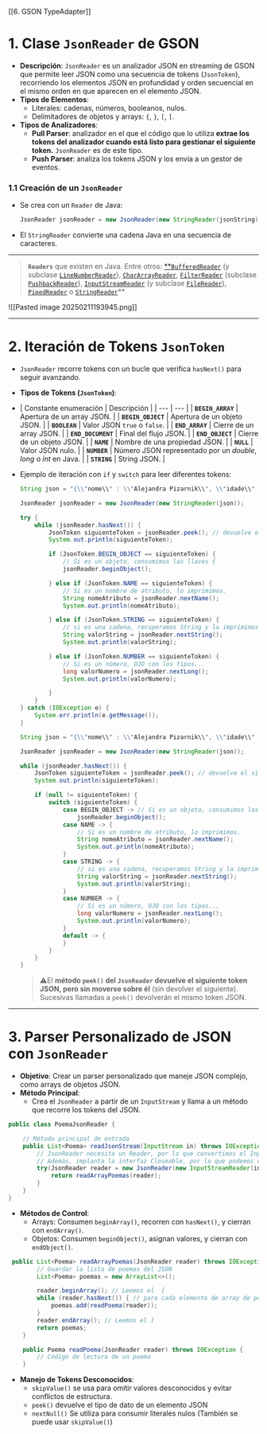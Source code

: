 [[6. GSON TypeAdapter]]
# 1. **Clase `JsonReader` de GSON**

- **Descripción**: `JsonReader` es un analizador JSON en streaming de GSON que permite leer JSON como una secuencia de tokens (`JsonToken`), recorriendo los elementos JSON en profundidad y orden secuencial en el mismo orden en que aparecen en el elemento JSON.
- **Tipos de Elementos**:
    - Literales: cadenas, números, booleanos, nulos.
    - Delimitadores de objetos y arrays: `{`, `}`, `[`, `]`.
- **Tipos de Analizadores**:
    - **Pull Parser**: analizador en el que el código que lo utiliza **extrae los tokens del analizador cuando está listo para gestionar el siguiente token.** `JsonReader` es de este tipo.
    - **Push Parser**: analiza los tokens JSON y los envía a un gestor de eventos.

### 1.1 **Creación de un `JsonReader`**

- Se crea con un `Reader` de Java:
    
    ```java
    JsonReader jsonReader = new JsonReader(new StringReader(jsonString));
    ```
    
- El `StringReader` convierte una cadena Java en una secuencia de caracteres.
    

---

>**`Readers`** que existen en Java. Entre otros: [**`BufferedReader`](https://docs.oracle.com/en/java/javase/23/docs/api/java.base/java/io/BufferedReader.html) (y subclase [`LineNumberReader`](https://docs.oracle.com/en/java/javase/23/docs/api/java.base/java/io/LineNumberReader.html)), [`CharArrayReader`](https://docs.oracle.com/en/java/javase/23/docs/api/java.base/java/io/CharArrayReader.html), [`FilterReader`](https://docs.oracle.com/en/java/javase/23/docs/api/java.base/java/io/FilterReader.html) (subclase [`PushbackReader`](https://docs.oracle.com/en/java/javase/23/docs/api/java.base/java/io/PushbackReader.html)), [`InputStreamReader`](https://docs.oracle.com/en/java/javase/23/docs/api/java.base/java/io/InputStreamReader.html) (y subclase [`FileReader`](https://docs.oracle.com/en/java/javase/23/docs/api/java.base/java/io/FileReader.html)), [`PipedReader`](https://docs.oracle.com/en/java/javase/23/docs/api/java.base/java/io/PipedReader.html) o [`StringReader`](https://docs.oracle.com/en/java/javase/23/docs/api/java.base/java/io/StringReader.html)**


![[Pasted image 20250211193945.png]]

---

# 2. **Iteración de Tokens `JsonToken`**

- `JsonReader` recorre tokens con un bucle que verifica `hasNext()` para seguir avanzando.
    
- **Tipos de Tokens (`JsonToken`)**:
- | Constante enumeración | Descripción |
| --- | --- |
| **`BEGIN_ARRAY`** | Apertura de un array JSON. |
| **`BEGIN_OBJECT`** | Apertura de un objeto JSON. |
| **`BOOLEAN`** | Valor JSON `true` o `false`. |
| **`END_ARRAY`** | Cierre de un array JSON. |
| **`END_DOCUMENT`** | Final del flujo JSON. |
| **`END_OBJECT`** | Cierre de un objeto JSON. |
| **`NAME`** | Nombre de una propiedad JSON. |
| **`NULL`** | Valor JSON nulo. |
| **`NUMBER`** | Número JSON representado por un *double*, *long* o *int* en Java. |
| **`STRING`** | String JSON. |


- Ejemplo de iteración con `if` y `switch` para leer diferentes tokens:
    
    ```java
    String json = "{\\"nome\\" : \\"Alejandra Pizarnik\\", \\"idade\\" : 36}";
    
    JsonReader jsonReader = new JsonReader(new StringReader(json));
    
    try {
        while (jsonReader.hasNext()) {
            JsonToken siguienteToken = jsonReader.peek(); // devuelve el siguiente, sin consumirlo.
            System.out.println(siguienteToken);
    
            if (JsonToken.BEGIN_OBJECT == siguienteToken) {
                // Si es un objeto, consumimos las llaves {
                jsonReader.beginObject();
    
            } else if (JsonToken.NAME == siguienteToken) {
                // Si es un nombre de atributo, lo imprimimos.
                String nomeAtributo = jsonReader.nextName();
                System.out.println(nomeAtributo);
    
            } else if (JsonToken.STRING == siguienteToken) {
                // si es una cadena, recuperamos String y la imprimimos
                String valorString = jsonReader.nextString();
                System.out.println(valorString);
    
            } else if (JsonToken.NUMBER == siguienteToken) {
                // Si es un número, OJO con los tipos...
                long valorNumero = jsonReader.nextLong();
                System.out.println(valorNumero);
    
            }
        }
    } catch (IOException e) {
        System.err.println(e.getMessage());
    }
    ```
    
    ```java
    String json = "{\\"nome\\" : \\"Alejandra Pizarnik\\", \\"idade\\" : 36}";
    
    JsonReader jsonReader = new JsonReader(new StringReader(json));
    
    while (jsonReader.hasNext()) {
        JsonToken siguienteToken = jsonReader.peek(); // devuelve el siguiente, sin consumirlo.
        System.out.println(siguienteToken);
    
        if (null != siguienteToken) {
            switch (siguienteToken) {
                case BEGIN_OBJECT -> // Si es un objeto, consumimos las llaves {
                    jsonReader.beginObject();
                case NAME -> {
                    // Si es un nombre de atributo, lo imprimimos.
                    String nomeAtributo = jsonReader.nextName();
                    System.out.println(nomeAtributo);
                }
                case STRING -> {
                    // si es una cadena, recuperamos String y la imprimimos
                    String valorString = jsonReader.nextString();
                    System.out.println(valorString);
                }
                case NUMBER -> {
                    // Si es un número, OJO con los tipos...
                    long valorNumero = jsonReader.nextLong();
                    System.out.println(valorNumero);
                }
                default -> {
                }
            }
        }
    }
    ```
    
   
    >⚠️El **método `peek()` del `JsonReader` devuelve el siguiente token JSON, pero sin moverse sobre él** (sin devolver el siguiente). Sucesivas llamadas a `peek()` devolverán el mismo token JSON.
    

---

# 3. **Parser Personalizado de JSON con `JsonReader`**

- **Objetivo**: Crear un parser personalizado que maneje JSON complejo, como arrays de objetos JSON.
- **Método Principal**:
    - Crea el `JsonReader` a partir de un `InputStream` y llama a un método que recorre los tokens del JSON.

```java
public class PoemaJsonReader {

    // Método principal de entrada
    public List<Poema> readJsonStream(InputStream in) throws IOException {
        // JsonReader necesita un Reader, por lo que convertimos el InputStream en un InputStreamReader
        // Además, implanta la interfaz Closeable, por lo que podemos cerrarlo en un bloque try-with-resources
        try(JsonReader reader = new JsonReader(new InputStreamReader(in, "UTF-8"))) {
            return readArrayPoemas(reader);
        }
    }
}
```

- **Métodos de Control**:
    - Arrays: Consumen `beginArray()`, recorren con `hasNext()`, y cierran con `endArray()`.
    - Objetos: Consumen `beginObject()`, asignan valores, y cierran con `endObject()`.

```java
 public List<Poema> readArrayPoemas(JsonReader reader) throws IOException {
        // Guardar la lista de poemas del JSON
        List<Poema> poemas = new ArrayList<>();

        reader.beginArray(); // Leemos el  [
        while (reader.hasNext()) { // para cada elemento de array de poemas
            poemas.add(readPoema(reader));
        }
        reader.endArray(); // Leemos el ]
        return poemas;
    }

    public Poema readPoema(JsonReader reader) throws IOException {
        // Código de lectura de un poema
    }
```

- **Manejo de Tokens Desconocidos**:
    - `skipValue()` se usa para omitir valores desconocidos y evitar conflictos de estructura.
    - `peek()` devuelve el tipo de dato de un elemento JSON
    - `nextNull()` Se utiliza para consumir literales nulos (También se puede usar `skipValue()`)